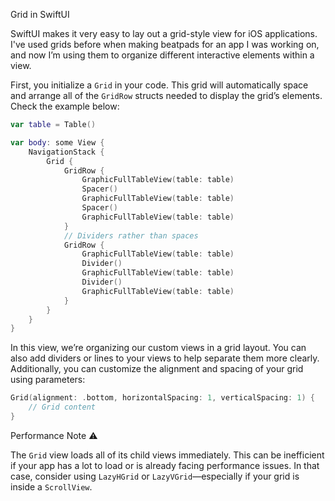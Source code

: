 Grid in SwiftUI

SwiftUI makes it very easy to lay out a grid-style view for iOS applications. I've used grids before when making beatpads for an app I was working on, and now I’m using them to organize different interactive elements within a view.

First, you initialize a `Grid` in your code. This grid will automatically space and arrange all of the `GridRow` structs needed to display the grid’s elements. Check the example below:

```swift
var table = Table()

var body: some View {
    NavigationStack {
        Grid {
            GridRow {
                GraphicFullTableView(table: table)
                Spacer()
                GraphicFullTableView(table: table)
                Spacer()
                GraphicFullTableView(table: table)
            }
            // Dividers rather than spaces
            GridRow {
                GraphicFullTableView(table: table)
                Divider()
                GraphicFullTableView(table: table)
                Divider()
                GraphicFullTableView(table: table)
            }
        }
    }
}
```

In this view, we’re organizing our custom views in a grid layout. You can also add dividers or lines to your views to help separate them more clearly. Additionally, you can customize the alignment and spacing of your grid using parameters:

```swift
Grid(alignment: .bottom, horizontalSpacing: 1, verticalSpacing: 1) {
    // Grid content 
}
```

Performance Note ⚠️

The `Grid` view loads all of its child views immediately. This can be inefficient if your app has a lot to load or is already facing performance issues. In that case, consider using `LazyHGrid` or `LazyVGrid`—especially if your grid is inside a `ScrollView`.

